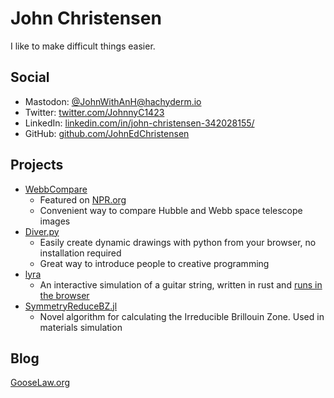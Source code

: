 # John Christensen
I like to make difficult things easier.

## Social
- Mastodon: [@JohnWithAnH@hachyderm.io](https://hachyderm.io/@JohnWithAnH)
- Twitter: [twitter.com/JohnnyC1423](https://twitter.com/JohnnyC1423)
- LinkedIn: [linkedin.com/in/john-christensen-342028155/](https://www.linkedin.com/in/john-christensen-342028155/)
- GitHub: [github.com/JohnEdChristensen](https://github.com/JohnEdChristensen)

## Projects

- [WebbCompare](https://www.webbcompare.com/)
  - Featured on [NPR.org](https://www.npr.org/2022/07/18/1111808405/comparing-james-webb-space-telescope-hubble-nasa)
  - Convenient way to compare Hubble and Webb space telescope images
- [Diver.py](https://github.com/JohnEdChristensen/Diver)
  - Easily create dynamic drawings with python from your browser, no installation required
  - Great way to introduce people to creative programming
- [lyra](https://github.com/JohnEdChristensen/lyra)
  - An interactive simulation of a guitar string, written in rust and [runs in the browser](https://johnedchristensen.github.io/lyra/)
- [SymmetryReduceBZ.jl](https://github.com/jerjorg/SymmetryReduceBZ.jl)
  - Novel algorithm for calculating the Irreducible Brillouin Zone. Used in materials simulation


## Blog

[GooseLaw.org](https://www.gooselaw.org)
